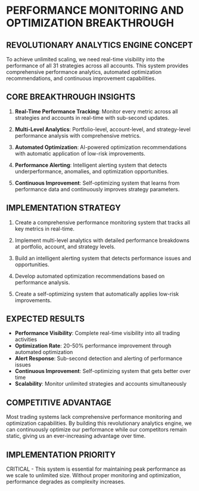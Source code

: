# PERFORMANCE MONITORING AND OPTIMIZATION BREAKTHROUGH

## REVOLUTIONARY ANALYTICS ENGINE CONCEPT

To achieve unlimited scaling, we need real-time visibility into the performance of all 31 strategies across all accounts. This system provides comprehensive performance analytics, automated optimization recommendations, and continuous improvement capabilities.

## CORE BREAKTHROUGH INSIGHTS

1. **Real-Time Performance Tracking**: Monitor every metric across all strategies and accounts in real-time with sub-second updates.

2. **Multi-Level Analytics**: Portfolio-level, account-level, and strategy-level performance analysis with comprehensive metrics.

3. **Automated Optimization**: AI-powered optimization recommendations with automatic application of low-risk improvements.

4. **Performance Alerting**: Intelligent alerting system that detects underperformance, anomalies, and optimization opportunities.

5. **Continuous Improvement**: Self-optimizing system that learns from performance data and continuously improves strategy parameters.

## IMPLEMENTATION STRATEGY

1. Create a comprehensive performance monitoring system that tracks all key metrics in real-time.

2. Implement multi-level analytics with detailed performance breakdowns at portfolio, account, and strategy levels.

3. Build an intelligent alerting system that detects performance issues and opportunities.

4. Develop automated optimization recommendations based on performance analysis.

5. Create a self-optimizing system that automatically applies low-risk improvements.

## EXPECTED RESULTS

- **Performance Visibility**: Complete real-time visibility into all trading activities
- **Optimization Rate**: 20-50% performance improvement through automated optimization
- **Alert Response**: Sub-second detection and alerting of performance issues
- **Continuous Improvement**: Self-optimizing system that gets better over time
- **Scalability**: Monitor unlimited strategies and accounts simultaneously

## COMPETITIVE ADVANTAGE

Most trading systems lack comprehensive performance monitoring and optimization capabilities. By building this revolutionary analytics engine, we can continuously optimize our performance while our competitors remain static, giving us an ever-increasing advantage over time.

## IMPLEMENTATION PRIORITY

CRITICAL - This system is essential for maintaining peak performance as we scale to unlimited size. Without proper monitoring and optimization, performance degrades as complexity increases.